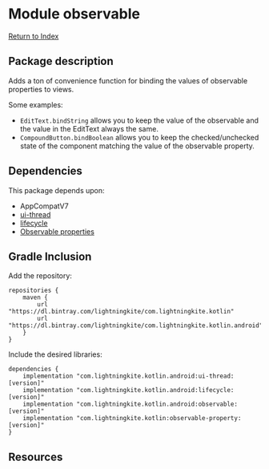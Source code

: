# Module observable

[Return to Index](../)

## Package description

Adds a ton of convenience function for binding the values of observable properties to views.

Some examples:

- `EditText.bindString` allows you to keep the value of the observable and the value in the EditText always the same.
- `CompoundButton.bindBoolean` allows you to keep the checked/unchecked state of the component matching the value of the observable property.
    
## Dependencies

This package depends upon:
 - AppCompatV7 
 - [ui-thread](../ui-thread)
 - [lifecycle](../lifecycle)
 - [Observable properties](https://github.com/lightningkite/lk-kotlin/tree/master/observable-property)


## Gradle Inclusion

Add the repository:

```
repositories {
    maven {
        url "https://dl.bintray.com/lightningkite/com.lightningkite.kotlin"
        url "https://dl.bintray.com/lightningkite/com.lightningkite.kotlin.android"
    }
}
```

Include the desired libraries:

```
dependencies {
    implementation "com.lightningkite.kotlin.android:ui-thread:[version]"
    implementation "com.lightningkite.kotlin.android:lifecycle:[version]"
    implementation "com.lightningkite.kotlin.android:observable:[version]"
    implementation "com.lightningkite.kotlin:observable-property:[version]"
}
```

## Resources
